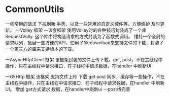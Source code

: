 # CommonUtils
一些常用的请求 下拉刷新 手势、以及一些常用的自定义控件等，方便维护 及时更新。
一Volley 框架
--该套框架 使用Volley时的各种技巧封装成了一个库RequestVolly. 这个库中将构造请求的方式封装为了函数式调用。
       维持一个全局的请求队列，拓展一些方便的API，使用了filedownload来支持文件的下载，封装了一个第三方的库来支持版本的下载。

一AsyncHttpClient 框架
     该框架封装的文件上传下载，get, post，不在主线程中操作，只在主线程中请求接口，在子线程中请求数据，在handler 中刷新UI

一OkHttp 框架
     该框架 支持文件上传 下载 get post  同步，缓存等一些操作，不在主线程中操作，只在主线程中请求接口，在子线程中请求数据，在handler 中刷新UI。
     增加 get方式请求 数据，在handler中刷新ui
     一post待完善
